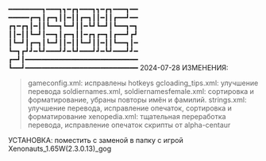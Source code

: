 ━━━━━━━━┓━━━┓┓━┏┓━━━┓┓━┏┓━━━┓━━
━━━━━┏━┓┃┏━┓┃┃━┃┃┏━┓┃┃━┃┃┏━━┛━━
┏┓━┏┓┃━┃┃┗━━┓┗━┛┃┃━┗┛┗━┛┃┗━━┓━┓
┃┃━┃┃┗━┛┃━━┓┃┏━┓┃┃━┏┓┏━┓┃┏━━┛┏┛
┃┗━┛┃┏━┓┃┗━┛┃┃━┃┃┗━┛┃┃━┃┃┗━━┓┃━
┗━┓┏┛┛━┗┛━━━┛┛━┗┛━━━┛┛━┗┛━━━┛┛━
┏━┛┃━━━━━━━━━━━━━━━━━━━━━━━━━━━
┗━━┛━━━━━━━━━━━━━━━━━━━━━━━━━━━
2024-07-28
ИЗМЕНЕНИЯ:
>gameconfig.xml: исправлены hotkeys
>gcloading_tips.xml: улучшение перевода
>soldiernames.xml, soldiernamesfemale.xml: сортировка и форматирование, убраны повторы имён и фамилий.
>strings.xml: улучшение перевода, исправление опечаток, сортировка и форматирование 
>xenopedia.xml: тщательная переработка перевода, исправление опечаток
>скрипты от alpha-centaur

УСТАНОВКА:
поместить с заменой в папку с игрой Xenonauts_1.65W(2.3.0.13)_gog
